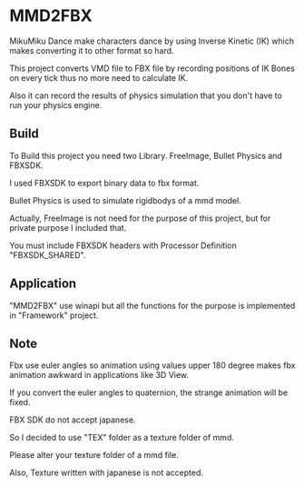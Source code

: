# MMD2FBX

MikuMiku Dance make characters dance by using Inverse Kinetic (IK) which makes converting it to other format so hard.

This project converts VMD file to FBX file by recording positions of IK Bones on every tick thus no more need to calculate IK.

Also it can record the results of physics simulation that you don't have to run your physics engine. 

## Build
To Build this project you need two Library. FreeImage, Bullet Physics and FBXSDK.

I used FBXSDK to export binary data to fbx format. 

Bullet Physics is used to simulate rigidbodys of a mmd model.

Actually, FreeImage is not need for the purpose of this project, but for private purpose I included that.

You must include FBXSDK headers with Processor Definition "FBXSDK_SHARED".

## Application

"MMD2FBX" use winapi but all the functions for the purpose is implemented in "Framework" project. 

## Note

Fbx use euler angles so animation using values upper 180 degree makes fbx animation awkward in applications like 3D View.

If you convert the euler angles to quaternion, the strange animation will be fixed.


FBX SDK do not accept japanese. 

So I decided to use "TEX" folder as a texture folder of mmd.

Please alter your texture folder of a mmd file.

Also, Texture written with japanese is not accepted. 




